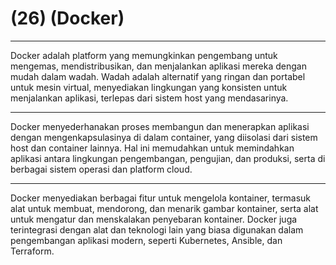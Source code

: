 # (26) (Docker)

**************************
Docker adalah platform yang memungkinkan pengembang untuk mengemas, mendistribusikan, dan menjalankan aplikasi mereka dengan mudah dalam wadah. Wadah adalah alternatif yang ringan dan portabel untuk mesin virtual, menyediakan lingkungan yang konsisten untuk menjalankan aplikasi, terlepas dari sistem host yang mendasarinya.
***************************
Docker menyederhanakan proses membangun dan menerapkan aplikasi dengan mengenkapsulasinya di dalam container, yang diisolasi dari sistem host dan container lainnya. Hal ini memudahkan untuk memindahkan aplikasi antara lingkungan pengembangan, pengujian, dan produksi, serta di berbagai sistem operasi dan platform cloud.
***************************
Docker menyediakan berbagai fitur untuk mengelola kontainer, termasuk alat untuk membuat, mendorong, dan menarik gambar kontainer, serta alat untuk mengatur dan menskalakan penyebaran kontainer. Docker juga terintegrasi dengan alat dan teknologi lain yang biasa digunakan dalam pengembangan aplikasi modern, seperti Kubernetes, Ansible, dan Terraform.